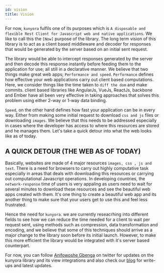 ```yaml
---
id: vision
title: Vision
---
```


For now, `kunyora` fulfils one of its purposes which is `A disposable and flexible Rest Client for Javascript web and native applications`. We like to call this the `[Now]` purpose of the library. The long term vision of this library is to act as a client based middleware and decoder for responses that would be generated by the server based on an initial sent request.

The library would be able to intercept responses generated by the server and then decode this response instantly before feeding them to the application for use; all still in a declarative manner. We believe that two things make great web apps; `Performance and speed`. `Performance` defines how effective your web applications carry out client based computations. Here, we consider things like the time taken to `diff the dom` and make commits. client based libraries like AngularJs, VueJs, ReactJs, backbone and Ember have all been very effective in taking approaches that solves this problem using either 2-way or 1-way data binding.

`Speed`, on the other hand defines how fast your application can be in every way. Either from making some initial request to download `css and js` files or downloading `images`. We believe that this needs to be addressed especially in cases where the developer has access to where this resources are stored and he manages them. Let's take a quick detour into what the web looks like as of today.

## A QUICK DETOUR (THE WEB AS OF TODAY)

Basically, websites are made of 4 major resources `images, css , js and text`. There is a need for browsers to carry out highly computative task especially in areas that deals with downloading this resources or carrying out computational Javascript operations. In developing countries, the `network-response` time of users is very appaling as users need to wait for several minutes to download these resources and see the beautiful web apps created with them. It's one thing to create a beautiful web app and its another thing to make sure that your users get to use this and feel less frustrated.

Hence the need for `kunyora`. we are currently reseacrhing into different fields to see how we can reduce the time needed for a client to wait per request sent, using methods such as compression, data transformation and encoding, and we believe that some of this techniques should arrive as a major change to the library soon before its initial launch. However, to make this more efficient the library would be integrated with it's server based counterpart.

For now, you can follow [Anifowoshe Gbenga](https://twitter.com/David_Ani_s) on twitter for updates on the kunyora library and its view integrations and also check our [blog](/kunyora/blog) for write-ups and latest updates.
